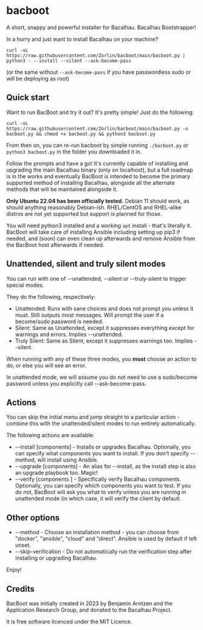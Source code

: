 # bacboot
A short, snappy and powerful installer for Bacalhau. Bacalhau Bootstrapper!

In a hurry and just want to install Bacalhau on your machine?

`curl -sL https://raw.githubusercontent.com/Zorlin/bacboot/main/bacboot.py | python3 - --install --silent --ask-become-pass` 

(or the same without `--ask-become-pass` if you have passwordless sudo or will be deploying as root)

## Quick start
Want to run BacBoot and try it out? It's pretty simple! Just do the following:
```
curl -sL https://raw.githubusercontent.com/Zorlin/bacboot/main/bacboot.py -o bacboot.py && chmod +x bacboot.py && python3 bacboot.py
```
From then on, you can re-run bacboot by simple running `./bacboot.py` or `python3 bacboot.py` in the folder you downloaded it in.

Follow the prompts and have a go! It's currently capable of installing and upgrading the main Bacalhau binary (only on localhost), but a full roadmap is in the works and eventually BacBoot is intended to become the primary supported method of installing Bacalhau, alongside all the alternate methods that will be maintained alongside it.

**Only Ubuntu 22.04 has been officially tested.** Debian 11 should work, as should anything reasonably Debian-ish. RHEL/CentOS and RHEL-alike distros are not yet supported but support *is* planned for those.

You will need python3 installed and a working `apt` install - that's literally it. BacBoot will take care of installing Ansible including setting up pip3 if needed, and (soon) can even clean up afterwards and remove Ansible from the BacBoot host afterwards if needed.

## Unattended, silent and truly silent modes
You can run with one of --unattended, --silent or --truly-silent to trigger special modes.

They do the following, respectively:
* Unattended: Runs with sane choices and does not prompt you unless it must. Still outputs most messages. Will prompt the user if a become/sudo password is needed.
* Silent: Same as Unattended, except it suppresses everything except for warnings and errors. Implies --unattended.
* Truly Silent: Same as Silent, except it suppresses warnings too. Implies --silent.

When running with any of these three modes, you **must** choose an action to do, or else you will see an error.

In unattended mode, we will assume you do not need to use a sudo/become password unless you explicitly call --ask-become-pass.

## Actions
You can skip the initial menu and jump straight to a particular action - combine this with the unattended/silent modes to run entirely automatically.

The following actions are available:
* --install [components] - Installs or upgrades Bacalhau. Optionally, you can specify what components you want to install. If you don't specify --method, will install using Ansible.
* --upgrade [components] - An alias for --install, as the install step is also an upgrade playbook too. Magic!
* --verify [components ] - Specifically verify Bacalhau components. Optionally, you can specify which components you want to test. If you do not, BacBoot will ask you what to verify unless you are running in unattended mode (in which case, it will verify the client by default.

## Other options
* --method - Choose an installation method - you can choose from "docker", "ansible", "cloud" and "direct". Ansible is used by default if left unset.
* --skip-verification - Do not automatically run the verification step after installing or upgrading Bacalhau.

Enjoy!

## Credits
BacBoot was initially created in 2023 by Benjamin Arntzen and the Application Research Group, and donated to the Bacalhau Project.

It is free software licenced under the MIT Licence.
